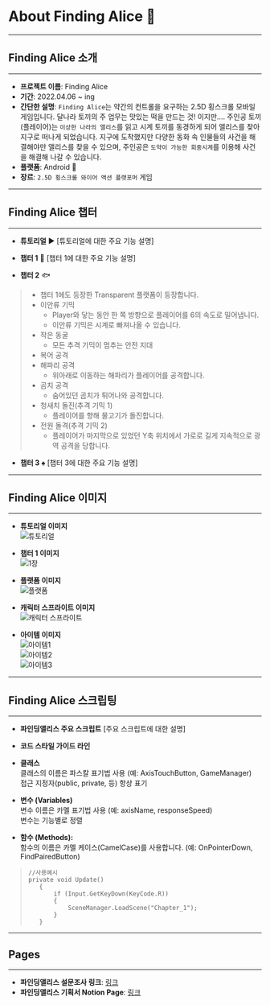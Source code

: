 # About Finding Alice :rabbit2:   

***
## Finding Alice 소개
***
- **프로젝트 이름**: Finding Alice   
- **기간**: 2022.04.06 ~ ing
- **간단한 설명**: `Finding Alice`는 약간의 컨트롤을 요구하는 2.5D 횡스크롤 모바일 게임입니다.
달나라 토끼의 주 업무는 맛있는 떡을 만드는 것! 이지만…. 주인공 토끼(플레이어)는 `이상한 나라의 앨리스`를 읽고 시계 토끼를 동경하게 되어 앨리스를 찾아 지구로 떠나게 되었습니다. 지구에 도착했지만 다양한 동화 속 인물들의 사건을 해결해야만 앨리스를 찾을 수 있으며, 주인공은 `도약이 가능한 회중시계`를 이용해 사건을 해결해 나갈 수 있습니다.   
- **플랫폼**: Android :iphone:    
- **장르**: `2.5D 횡스크롤 와이어 액션 플랫포머` 게임  

***
## Finding Alice 챕터
***

- **튜토리얼** :arrow_forward:
[튜토리얼에 대한 주요 기능 설명]

- **챕터 1** :deciduous_tree:
[챕터 1에 대한 주요 기능 설명]

- **챕터 2** :fish:
>* 챕터 1에도 등장한 Transparent 플랫폼이 등장합니다.     
>* 이안류 기믹   
>   * Player와 닿는 동안 한 쪽 방향으로 플레이어를 6의 속도로 밀어냅니다.   
>   * 이안류 기믹은 시계로 빠져나올 수 있습니다.   
>* 작은 동굴   
>   * 모든 추격 기믹이 멈추는 안전 지대   
>* 복어 공격   
>* 해파리 공격   
>   * 위아래로 이동하는 해파리가 플레이어를 공격합니다.   
>* 곰치 공격   
>   * 숨어있던 곰치가 튀어나와 공격합니다.   
>* 청새치 돌진(추격 기믹 1)   
>   * 플레이어를 향해 물고기가 돌진합니다.   
>* 전원 돌격(추격 기믹 2)   
>   * 플레이어가 마지막으로 있었던 Y축 위치에서 가로로 길게 지속적으로 광역 공격을 당합니다.   

- **챕터 3** :spades:
[챕터 3에 대한 주요 기능 설명]

***
## Finding Alice 이미지
***

- **튜토리얼 이미지**   
![튜토리얼](https://github.com/Gyuri0315/FindingAlice/assets/122785488/b9e5448f-95e9-4ebe-97b2-7d5ea64cc1a0)   

- **챕터 1 이미지**   
![1장](https://github.com/Gyuri0315/FindingAlice/assets/122785488/a52fbb15-6a47-42a2-abf2-24f8c0164a96)   

- **플랫폼 이미지**   
![플랫폼](https://github.com/Gyuri0315/FindingAlice/assets/122785488/20389222-d7bb-4fd6-8fa2-a79adba3d763)   

- **캐릭터 스프라이트 이미지**   
![캐릭터 스프라이트](/Deck/Rabbit_Sprite.PNG)   

- **아이템 이미지**   
![아이템1](https://github.com/Gyuri0315/FindingAlice/assets/122785488/ea293676-843e-431e-9054-4e89c34933fe)      
![아이템2](https://github.com/Gyuri0315/FindingAlice/assets/122785488/79174668-d81c-463d-90ca-e8284bf91b65)   
![아이템3](https://github.com/Gyuri0315/FindingAlice/assets/122785488/1f2a926f-0e0f-4497-8685-fd1fa4356091)   


***   
## Finding Alice 스크립팅   
***

- **파인딩앨리스 주요 스크립트**
[주요 스크립트에 대한 설명]

- **코드 스타일 가이드 라인**   
* **클래스**    
클래스의 이름은 파스칼 표기법 사용 (예: AxisTouchButton, GameManager)   
접근 지정자(public, private, 등) 항상 표기   

* **변수 (Variables)**    
변수 이름은 카멜 표기법 사용 (예: axisName, responseSpeed)   
변수는 기능별로 정렬   

* **함수 (Methods):**   
함수의 이름은 카멜 케이스(CamelCase)를 사용합니다. (예: OnPointerDown, FindPairedButton)   
   
>```
> //사용예시
>private void Update()
>    {
>        if (Input.GetKeyDown(KeyCode.R))
>        {
>            SceneManager.LoadScene("Chapter_1");
>        }
>    }
>```



***
## Pages
***
- **파인딩앨리스 설문조사 링크**: [링크](https://docs.google.com/forms/d/e/1FAIpQLScKXSLZwnU7ZOz2QlLN3dmoqAGOPZDtzA7EsF5PSpt_eQ7j4g/viewform?usp=sharing)
- **파인딩앨리스 기획서 Notion Page**: [링크](https://absorbed-splash-9bb.notion.site/a1834c6a357d4bfe84a5722cd9f11c60)
